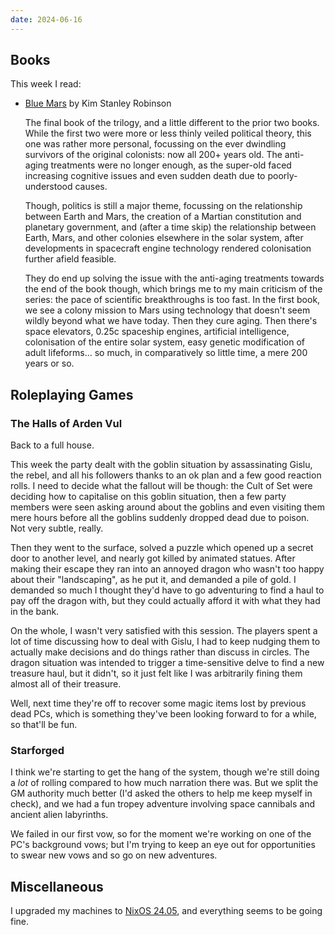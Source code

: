 ```yaml
---
date: 2024-06-16
---
```


## Books

This week I read:

- [Blue Mars][] by Kim Stanley Robinson

  The final book of the trilogy, and a little different to the prior two books.
  While the first two were more or less thinly veiled political theory, this one
  was rather more personal, focussing on the ever dwindling survivors of the
  original colonists: now all 200+ years old.  The anti-aging treatments were no
  longer enough, as the super-old faced increasing cognitive issues and even
  sudden death due to poorly-understood causes.

  Though, politics is still a major theme, focussing on the relationship between
  Earth and Mars, the creation of a Martian constitution and planetary
  government, and (after a time skip) the relationship between Earth, Mars, and
  other colonies elsewhere in the solar system, after developments in spacecraft
  engine technology rendered colonisation further afield feasible.

  They do end up solving the issue with the anti-aging treatments towards the
  end of the book though, which brings me to my main criticism of the series:
  the pace of scientific breakthroughs is too fast.  In the first book, we see a
  colony mission to Mars using technology that doesn't seem wildly beyond what
  we have today.  Then they cure aging.  Then there's space elevators, 0.25c
  spaceship engines, artificial intelligence, colonisation of the entire solar
  system, easy genetic modification of adult lifeforms... so much, in
  comparatively so little time, a mere 200 years or so.

[Blue Mars]: https://en.wikipedia.org/wiki/Mars_trilogy


## Roleplaying Games

### The Halls of Arden Vul

Back to a full house.

This week the party dealt with the goblin situation by assassinating Gislu, the
rebel, and all his followers thanks to an ok plan and a few good reaction rolls.
I need to decide what the fallout will be though: the Cult of Set were deciding
how to capitalise on this goblin situation, then a few party members were seen
asking around about the goblins and even visiting them mere hours before all the
goblins suddenly dropped dead due to poison.  Not very subtle, really.

Then they went to the surface, solved a puzzle which opened up a secret door to
another level, and nearly got killed by animated statues.  After making their
escape they ran into an annoyed dragon who wasn't too happy about their
"landscaping", as he put it, and demanded a pile of gold.  I demanded so much I
thought they'd have to go adventuring to find a haul to pay off the dragon with,
but they could actually afford it with what they had in the bank.

On the whole, I wasn't very satisfied with this session.  The players spent a
lot of time discussing how to deal with Gislu, I had to keep nudging them to
actually make decisions and do things rather than discuss in circles.  The
dragon situation was intended to trigger a time-sensitive delve to find a new
treasure haul, but it didn't, so it just felt like I was arbitrarily fining them
almost all of their treasure.

Well, next time they're off to recover some magic items lost by previous dead
PCs, which is something they've been looking forward to for a while, so that'll
be fun.

### Starforged

I think we're starting to get the hang of the system, though we're still doing a
*lot* of rolling compared to how much narration there was.  But we split the GM
authority much better (I'd asked the others to help me keep myself in check),
and we had a fun tropey adventure involving space cannibals and ancient alien
labyrinths.

We failed in our first vow, so for the moment we're working on one of the PC's
background vows; but I'm trying to keep an eye out for opportunities to swear
new vows and so go on new adventures.


## Miscellaneous

I upgraded my machines to [NixOS 24.05][], and everything seems to be going
fine.

[NixOS 24.05]: https://nixos.org/blog/announcements/2024/nixos-2405/
